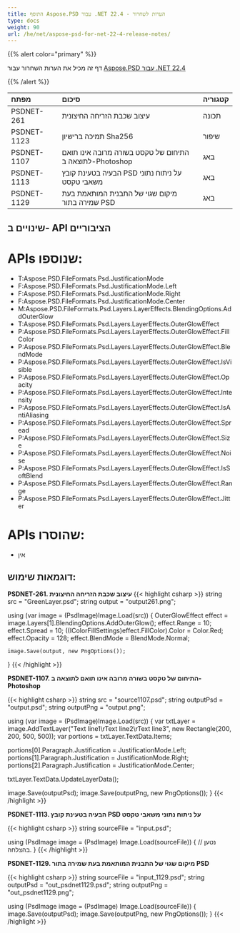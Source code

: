 ```yaml
---
title: התוסף Aspose.PSD עבור .NET 22.4 - הערות לשחרור
type: docs
weight: 90
url: /he/net/aspose-psd-for-net-22-4-release-notes/
---
```


{{% alert color="primary" %}}

דף זה מכיל את הערות השחרור עבור [Aspose.PSD עבור .NET 22.4](https://www.nuget.org/packages/Aspose.PSD/)

{{% /alert %}}

|**מפתח**|**סיכום**|**קטגוריה**|
| :- | :- | :- |
|PSDNET-261|עיצוב שכבת הזריחה החיצונית|תכונה|
|PSDNET-1123|תמיכה ברישיון Sha256|שיפור|
|PSDNET-1107|התיחום של טקסט בשורה מרובה אינו תואם לתוצאה ב-Photoshop|באג|
|PSDNET-1113|הבעיה בטעינת קובץ PSD על ניתוח נתוני משאבי טקסט|באג|
|PSDNET-1129|מיקום שגוי של התבנית המותאמת בעת שמירה בתור PSD|באג|


## **שינויים ב- API הציבוריים**
# **APIs שנוספו:**
- T:Aspose.PSD.FileFormats.Psd.JustificationMode
- F:Aspose.PSD.FileFormats.Psd.JustificationMode.Left
- F:Aspose.PSD.FileFormats.Psd.JustificationMode.Right
- F:Aspose.PSD.FileFormats.Psd.JustificationMode.Center
- M:Aspose.PSD.FileFormats.Psd.Layers.LayerEffects.BlendingOptions.AddOuterGlow
- T:Aspose.PSD.FileFormats.Psd.Layers.LayerEffects.OuterGlowEffect
- P:Aspose.PSD.FileFormats.Psd.Layers.LayerEffects.OuterGlowEffect.FillColor
- P:Aspose.PSD.FileFormats.Psd.Layers.LayerEffects.OuterGlowEffect.BlendMode
- P:Aspose.PSD.FileFormats.Psd.Layers.LayerEffects.OuterGlowEffect.IsVisible
- P:Aspose.PSD.FileFormats.Psd.Layers.LayerEffects.OuterGlowEffect.Opacity
- P:Aspose.PSD.FileFormats.Psd.Layers.LayerEffects.OuterGlowEffect.Intensity
- P:Aspose.PSD.FileFormats.Psd.Layers.LayerEffects.OuterGlowEffect.IsAntiAliasing
- P:Aspose.PSD.FileFormats.Psd.Layers.LayerEffects.OuterGlowEffect.Spread
- P:Aspose.PSD.FileFormats.Psd.Layers.LayerEffects.OuterGlowEffect.Size
- P:Aspose.PSD.FileFormats.Psd.Layers.LayerEffects.OuterGlowEffect.Noise
- P:Aspose.PSD.FileFormats.Psd.Layers.LayerEffects.OuterGlowEffect.IsSoftBlend
- P:Aspose.PSD.FileFormats.Psd.Layers.LayerEffects.OuterGlowEffect.Range
- P:Aspose.PSD.FileFormats.Psd.Layers.LayerEffects.OuterGlowEffect.Jitter


# **APIs שהוסרו:**
- אין


## **דוגמאות שימוש:**

**PSDNET-261. עיצוב שכבת הזריחה החיצונית**
{{< highlight csharp >}}
string src = "GreenLayer.psd";
string output = "output261.png";

using (var image = (PsdImage)Image.Load(src))
{
    OuterGlowEffect effect = image.Layers[1].BlendingOptions.AddOuterGlow();
    effect.Range = 10;
    effect.Spread = 10;
    ((IColorFillSettings)effect.FillColor).Color = Color.Red;
    effect.Opacity = 128;
    effect.BlendMode = BlendMode.Normal;

    image.Save(output, new PngOptions());
}
{{< /highlight >}}


**PSDNET-1107. התיחום של טקסט בשורה מרובה אינו תואם לתוצאה ב-Photoshop**

{{< highlight csharp >}}
string src = "source1107.psd";
string outputPsd = "output.psd";
string outputPng = "output.png";

using (var image = (PsdImage)Image.Load(src))
{ 
   var txtLayer = image.AddTextLayer("Text line1\rText line2\rText line3", new Rectangle(200, 200, 500, 500));
   var portions = txtLayer.TextData.Items;

   portions[0].Paragraph.Justification = JustificationMode.Left;
   portions[1].Paragraph.Justification = JustificationMode.Right;
   portions[2].Paragraph.Justification = JustificationMode.Center;

   txtLayer.TextData.UpdateLayerData();

   image.Save(outputPsd);
   image.Save(outputPng, new PngOptions());
}
{{< /highlight >}}


**PSDNET-1113. הבעיה בטעינת קובץ PSD על ניתוח נתוני משאבי טקסט**

{{< highlight csharp >}}
string sourceFile = "input.psd";

using (PsdImage image = (PsdImage) Image.Load(sourceFile))
{
    // נטען בהצלחה.
}
{{< /highlight >}}


**PSDNET-1129. מיקום שגוי של התבנית המותאמת בעת שמירה בתור PSD**

{{< highlight csharp >}}
string sourceFile = "input_1129.psd";
string outputPsd = "out_psdnet1129.psd";
string outputPng = "out_psdnet1129.png";

using (PsdImage image = (PsdImage) Image.Load(sourceFile))
{
    image.Save(outputPsd);
    image.Save(outputPng, new PngOptions());
}
{{< /highlight >}}

